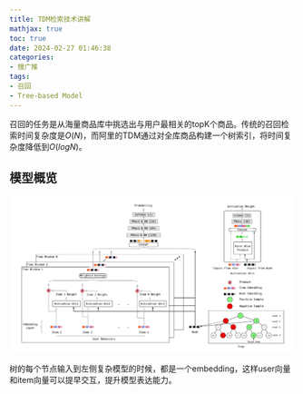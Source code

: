 ```yaml
---
title: TDM检索技术讲解
mathjax: true
toc: true
date: 2024-02-27 01:46:38
categories:
- 搜广推
tags:
- 召回
- Tree-based Model
---
```

召回的任务是从海量商品库中挑选出与用户最相关的topK个商品。传统的召回检索时间复杂度是$O(N)$，而阿里的TDM通过对全库商品构建一个树索引，将时间复杂度降低到$O(logN)$。

<!--more-->

## 模型概览

![model](https://raw.githubusercontent.com/TransformersWsz/picx-images-hosting/master/image.1zhztkufxh.webp)

树的每个节点输入到左侧复杂模型的时候，都是一个embedding，这样user向量和item向量可以提早交互，提升模型表达能力。